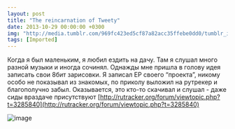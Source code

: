 ```yaml
---
layout: post
title: "The reincarnation of Tweety"
date: 2013-10-29 00:00:00 +0300
img: "http://media.tumblr.com/969fc423ed5cf87a82acc35ffebe0dd0/tumblr_inline_mvejiv2KzI1qfp23s.jpg"
tags: [Imported]
---
```


Когда я был маленьким, я любил ездить на дачу. Там я слушал много разной музыки и иногда сочинял. Однажды мне пришла в голову идея записать свои 8бит зарисовки. Я записал ЕР своего “проекта”, никому особо не показывал из знакомых, по приколу выложил на рутрекер и благополучно забыл. Оказывается, это кто-то скачивал и слушал - даже сиды враздаче присутствуют [http://rutracker.org/forum/viewtopic.php?t=3285840](http://rutracker.org/forum/viewtopic.php?t=3285840)

![image](tumblr_inline_mvejiv2KzI1qfp23s.jpg)
